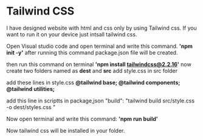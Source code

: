 # Tailwind CSS
I have designed website with html and css only by using Tailwind css. 
If you want to run it on your device just intsall tailwind css.

Open Visual studio code and open terminal and write this command.
**'npm init -y'**
after running this command package.json file will be created.

then run this command on terminal
**'npm install tailwindcss@2.2.16'**
now create two folders named as **dest** and **src**
add style.css in src folder

add these lines in style.css
**@tailwind base;
@tailwind components;
@tailwind utilities;**

add this line in scriptts in package,json
 "build": "tailwind build src/style.css -o dest/styles.css "

Now open terminal and write this command:
**'npm run build'**

Now tailwind css will be installed in your folder.
